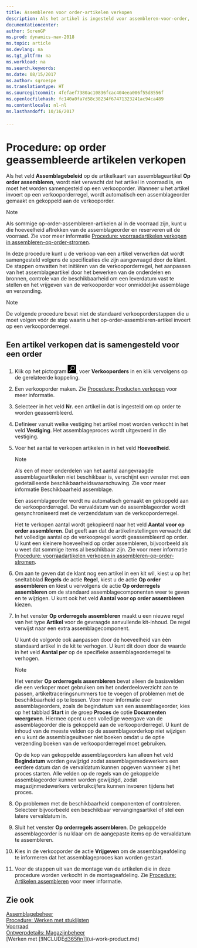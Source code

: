 ```yaml
---
title: Assembleren voor order-artikelen verkopen
description: Als het artikel is ingesteld voor assembleren-voor-order, wordt het artikel niet verwacht in voorraad te zijn en moet het specifiek voor een verkooporder worden geassembleerd. Wanneer u het artikel invoert op een verkooporderregel, wordt automatisch een assemblageorder gemaakt en gekoppeld aan de verkooporder.
documentationcenter: 
author: SorenGP
ms.prod: dynamics-nav-2018
ms.topic: article
ms.devlang: na
ms.tgt_pltfrm: na
ms.workload: na
ms.search.keywords: 
ms.date: 08/15/2017
ms.author: sgroespe
ms.translationtype: HT
ms.sourcegitcommit: 4fefaef7380ac10836fcac404eea006f55d8556f
ms.openlocfilehash: fc140a0fa7d58c38234f67471323241ac94ca489
ms.contentlocale: nl-nl
ms.lasthandoff: 10/16/2017

---
```

# <a name="how-to-sell-items-assembled-to-order"></a>Procedure: op order geassembleerde artikelen verkopen
Als het veld **Assemblagebeleid** op de artikelkaart van assemblageartikel **Op order assembleren**, wordt niet verwacht dat het artikel in voorraad is, en moet het worden samengesteld op een verkooporder. Wanneer u het artikel invoert op een verkooporderregel, wordt automatisch een assemblageorder gemaakt en gekoppeld aan de verkooporder.  

> [!NOTE]  
>  Als sommige op-order-assembleren-artikelen al in de voorraad zijn, kunt u die hoeveelheid aftrekken van de assemblageorder en reserveren uit de voorraad. Zie voor meer informatie [Procedure: voorraadartikelen verkopen in assembleren-op-order-stromen](assembly-how-to-sell-assemble-to-order-items-and-inventory-items-together.md).  

In deze procedure kunt u de verkoop van een artikel verwerken dat wordt samengesteld volgens de specificaties die zijn aangevraagd door de klant. De stappen omvatten het initiëren van de verkooporderregel, het aanpassen van het assemblageartikel door het bewerken van de onderdelen en bronnen, controle van de beschikbaarheid om een leverdatum vast te stellen en het vrijgeven van de verkooporder voor onmiddelijke assemblage en verzending.  

> [!NOTE]  
>  De volgende procedure bevat niet de standaard verkooporderstappen die u moet volgen vóór de stap waarin u het op-order-assembleren-artikel invoert op een verkooporderregel.  

## <a name="to-sell-an-item-that-is-assembled-to-order"></a>Een artikel verkopen dat is samengesteld voor een order  
1.  Klik op het pictogram ![Zoeken naar pagina of rapport](media/ui-search/search_small.png "pictogram Zoeken naar pagina of rapport"), voer **Verkooporders** in en klik vervolgens op de gerelateerde koppeling.  
2.  Een verkooporder maken. Zie [Procedure: Producten verkopen](sales-how-sell-products.md) voor meer informatie.  
3.  Selecteer in het veld **Nr.** een artikel in dat is ingesteld om op order te worden geassembleerd.  
4.  Definieer vanuit welke vestiging het artikel moet worden verkocht in het veld **Vestiging**. Het assemblageproces wordt uitgevoerd in die vestiging.  
5.  Voer het aantal te verkopen artikelen in in het veld **Hoeveelheid**.  

    > [!NOTE]  
    >  Als een of meer onderdelen van het aantal aangevraagde assemblageartikelen niet beschikbaar is, verschijnt een venster met een gedetailleerde beschikbaarheidswaarschuwing. Zie voor meer informatie Beschikbaarheid assemblage.  

    Een assemblageorder wordt nu automatisch gemaakt en gekoppeld aan de verkooporderregel. De vervaldatum van de assemblageorder wordt gesynchroniseerd met de verzenddatum van de verkooporderregel.  

    Het te verkopen aantal wordt gekopieerd naar het veld **Aantal voor op order assembleren**. Dat geeft aan dat de artikelinstellingen verwacht dat het volledige aantal op de verkoopregel wordt geassembleerd op order. U kunt een kleinere hoeveelheid op order assembleren, bijvoorbeeld als u weet dat sommige items al beschikbaar zijn. Zie voor meer informatie [Procedure: voorraadartikelen verkopen in assembleren-op-order-stromen](assembly-how-to-sell-inventory-items-in-assemble-to-order-flows.md).  

6.  Om aan te geven dat de klant nog een artikel in een kit wil, kiest u op het sneltabblad **Regels** de actie **Regel**, kiest u de actie **Op order assembleren** en kiest u vervolgens de actie **Op orderregels assembleren** om de standaard assemblagecomponenten weer te geven en te wijzigen. U kunt ook het veld **Aantal voor op order assembleren** kiezen.  
7.  In het venster **Op orderregels assembleren** maakt u een nieuwe regel van het type **Artikel** voor de gevraagde aanvullende kit-inhoud. De regel verwijst naar een extra assemblagecomponent.  

    U kunt de volgorde ook aanpassen door de hoeveelheid van één standaard artikel in de kit te verhogen. U kunt dit doen door de waarde in het veld **Aantal per** op de specifieke assemblageorderregel te verhogen.  

    > [!NOTE]  
    >  Het venster **Op orderregels assembleren** bevat alleen de basisvelden die een verkoper moet gebruiken om het onderdeeloverzicht aan te passen, artikeltraceringsnummers toe te voegen of problemen met de beschikbaarheid op te lossen. Voor meer informatie over assemblageorders, zoals de begindatum van een assemblageorder, kies op het tabblad **Start** in de groep **Proces** de optie **Documenten weergeven**. Hiermee opent u een volledige weergave van de assemblageorder die is gekoppeld aan de verkooporderregel. U kunt de inhoud van de meeste velden op de assemblageorderkop niet wijzigen en u kunt de assemblageuitvoer niet boeken omdat u de optie verzending boeken van de verkooporderregel moet gebruiken.  
    >   
    >  Op de kop van gekoppelde assemblageorders kan alleen het veld **Begindatum** worden gewijzigd zodat assemblagemedewerkers een eerdere datum dan de vervaldatum kunnen opgeven wanneer zij het proces starten. Alle velden op de regels van de gekoppelde assemblageorder kunnen worden gewijzigd, zodat magazijnmedewerkers verbruikcijfers kunnen invoeren tijdens het proces.  

8.  Op problemen met de beschikbaarheid componenten of controleren. Selecteer bijvoorbeeld een beschikbaar vervangingsartikel of stel een latere vervaldatum in.  
9. Sluit het venster **Op orderregels assembleren**. De gekoppelde assemblageorder is nu klaar om de aangepaste items op de vervaldatum te assembleren.  
10. Kies in de verkooporder de actie **Vrijgeven** om de assemblageafdeling te informeren dat het assemblageproces kan worden gestart.  
11. Voer de stappen uit van de montage van de artikelen die in deze procedure worden verkocht in de montageafdeling. Zie [Procedure: Artikelen assembleren](assembly-how-to-assemble-items.md) voor meer informatie.  

## <a name="see-also"></a>Zie ook  
[Assemblagebeheer](assembly-assemble-items.md)  
[Procedure: Werken met stuklijsten](inventory-how-work-BOMs.md)  
[Voorraad](inventory-manage-inventory.md)  
[Ontwerpdetails: Magazijnbeheer](design-details-warehouse-management.md)  
[Werken met [!INCLUDE[d365fin](includes/d365fin_md.md)]](ui-work-product.md)

